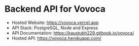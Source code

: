 # Backend API for Vovoca  

 - Hosted Website: https://vovoca.vercel.app    
 - API Stack: PostgreSQL, Node and Express    
 - API Documentation: https://kaustubh229.gitbook.io/vovoca/    
 - Hosted API: https://vovoca.herokuapp.com/    
